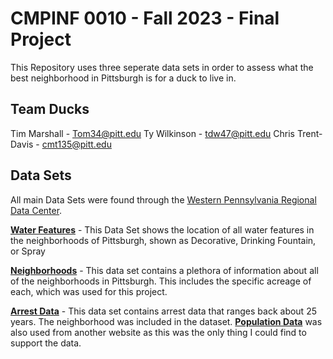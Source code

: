 # CMPINF 0010 - Fall 2023 - Final Project 
This Repository uses three seperate data sets in order to assess what the best neighborhood in Pittsburgh is for a duck to live in.

## Team Ducks

Tim Marshall - Tom34@pitt.edu
Ty Wilkinson - tdw47@pitt.edu
Chris Trent-Davis - cmt135@pitt.edu


## Data Sets
All main Data Sets were found through the [Western Pennsylvania Regional Data Center](https://data.wprdc.org/dataset/).

**[Water Features](https://data.wprdc.org/dataset/city-water-features)** - This Data Set shows the location of all water features in the neighborhoods of Pittsburgh, shown as Decorative, Drinking Fountain, or Spray

**[Neighborhoods](https://data.wprdc.org/datastore/dump/668d7238-cfd2-492e-b397-51a6e74182ff)** - This data set contains a plethora of information about all of the neighborhoods in Pittsburgh. This includes the specific acreage of each, which was used for this project.

**[Arrest Data](https://data.wprdc.org/dataset/arrest-data)** - This data set contains arrest data that ranges back about 25 years. The neighborhood was included in the dataset. **[Population Data](https://www.prisonpolicy.org/origin/pa/2020/pittsburgh.html)** was also used from another website as this was the only thing I could find to support the data.


